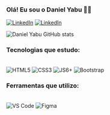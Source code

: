 ### Olá! Eu sou o Daniel Yabu 👋😄




[![LinkedIn](https://img.shields.io/badge/LinkedIn-0077B5?style=for-the-badge&logo=linkedin&logoColor=white)](https://www.linkedin.com/in/daniel-yabu-b636a1240/)
[![LinkedIn](https://img.shields.io/badge/Instagram-E4405F?style=for-the-badge&logo=instagram&logoColor=white)](https://www.instagram.com/dan_yabu/)


![Daniel Yabu GitHub stats](https://github-readme-stats.vercel.app/api?username=danyabu21&show_icons=true&theme=tokyonight)


### Tecnologias que estudo:


<div style="display: inline_block"><br/>
<img align="center" src="https://img.shields.io/badge/HTML5-E34F26?style=for-the-badge&logo=html5&logoColor=white" alt="HTML5"/>
<img align="center" src="https://img.shields.io/badge/CSS3-1572B6?style=for-the-badge&logo=css3&logoColor=white" alt="CSS3"/>
<img align="center" src="https://img.shields.io/badge/JavaScript-F7DF1E?style=for-the-badge&logo=javascript&logoColor=black" alt="JS6+"/>
<img align="center" src="https://img.shields.io/badge/Bootstrap-563D7C?style=for-the-badge&logo=bootstrap&logoColor=white" alt="Bootstrap"/>
</div>


### Ferramentas que utilizo:

<div style="display: inline_block"><br/>
<img align="center" src="https://img.shields.io/badge/Visual_Studio_Code-0078D4?style=for-the-badge&logo=visual%20studio%20code&logoColor=white" alt="VS Code"/>
<img align="center" src="https://img.shields.io/badge/Figma-F24E1E?style=for-the-badge&logo=figma&logoColor=white" alt="Figma"/>
</div>
